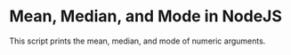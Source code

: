Mean, Median, and Mode in NodeJS
================================

This script prints the mean, median, and mode of numeric arguments.